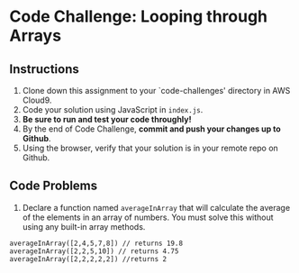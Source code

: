 # Code Challenge: Looping through Arrays

## Instructions

1. Clone down this assignment to your `code-challenges' directory in AWS Cloud9.  
2. Code your solution using JavaScript in `index.js`. 
3. **Be sure to run and test your code throughly!**
4. By the end of Code Challenge, **commit and push your changes up to Github**.
5. Using the browser, verify that your solution is in your remote repo on Github.

## Code Problems

1. Declare a function named `averageInArray` that will calculate the  average of the elements in an array of numbers. You must solve this without using any built-in array methods.  
```
averageInArray([2,4,5,7,8]) // returns 19.8
averageInArray([2,2,5,10]) // returns 4.75
averageInArray([2,2,2,2,2]) //returns 2
```
